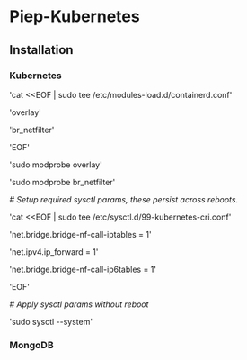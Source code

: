 # Piep-Kubernetes
## Installation
### Kubernetes
'cat <<EOF | sudo tee /etc/modules-load.d/containerd.conf'

'overlay'

'br_netfilter'

'EOF'

'sudo modprobe overlay'

'sudo modprobe br_netfilter'



*# Setup required sysctl params, these persist across reboots.*

'cat <<EOF | sudo tee /etc/sysctl.d/99-kubernetes-cri.conf'

'net.bridge.bridge-nf-call-iptables  = 1'

'net.ipv4.ip_forward                 = 1'

'net.bridge.bridge-nf-call-ip6tables = 1'

'EOF'



*# Apply sysctl params without reboot*

'sudo sysctl --system'

### MongoDB

